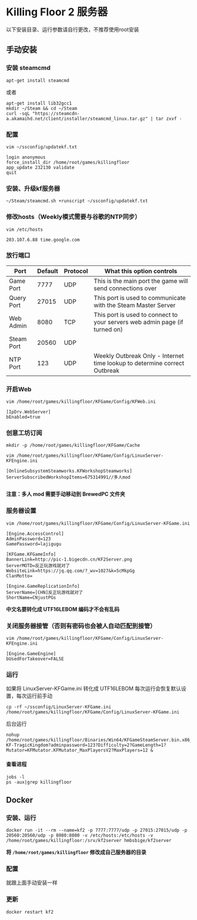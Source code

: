# Killing Floor 2 服务器
以下安装目录、运行参数请自行更改，不推荐使用root安装
## 手动安装
### 安装 steamcmd
`apt-get install steamcmd`

或者

```
apt-get install lib32gcc1
mkdir ~/Steam && cd ~/Steam
curl -sqL "https://steamcdn-a.akamaihd.net/client/installer/steamcmd_linux.tar.gz" | tar zxvf -
```

### 配置
`vim ~/ssconfig/updatekf.txt`
```
login anonymous
force_install_dir /home/root/games/killingfloor
app_update 232130 validate
quit
```

### 安装、升级kf服务器
```
~/Steam/steamcmd.sh +runscript ~/ssconfig/updatekf.txt
```

### 修改hosts（Weekly模式需要与谷歌的NTP同步）
`vim /etc/hosts`
```
203.107.6.88 time.google.com
```

### 放行端口
Port|Default|Protocol|What this option controls
-|-|-|-
Game Port|7777|UDP|This is the main port the game will send connections over
Query Port|27015|UDP|This port is used to communicate with the Steam Master Server
Web Admin|8080|TCP|This port is used to connect to your servers web admin page (if turned on)
Steam Port|20560|UDP
NTP Port|123|UDP|Weekly Outbreak Only - Internet time lookup to determine correct Outbreak

### 开启Web
`vim /home/root/games/killingfloor/KFGame/Config/KFWeb.ini`
```
[IpDrv.WebServer]
bEnabled=true
```

### 创意工坊订阅
`mkdir -p /home/root/games/killingfloor/KFGame/Cache`

`vim /home/root/games/killingfloor/KFGame/Config/LinuxServer-KFEngine.ini`
```
[OnlineSubsystemSteamworks.KFWorkshopSteamworks]
ServerSubscribedWorkshopItems=675314991//多人mod


```
**注意：多人 mod 需要手动移动到 BrewedPC 文件夹**

### 服务器设置
`vim /home/root/games/killingfloor/KFGame/Config/LinuxServer-KFGame.ini`
```
[Engine.AccessControl]
AdminPassword=123
GamePassword=lajigugu

[KFGame.KFGameInfo]
BannerLink=http://pic-1.bigecdn.cn/KF2Server.png
ServerMOTD=反正玩游戏就对了
WebsiteLink=https://jq.qq.com/?_wv=1027&k=5cMkpGg
ClanMotto=

[Engine.GameReplicationInfo]
ServerName=[CHN]反正玩游戏就对了
ShortName=CNjustPGs

```
**中文名要转化成 UTF16LEBOM 编码才不会有乱码**

### 关闭服务器接管（否则有密码也会被人自动匹配到接管）
`vim /home/root/games/killingfloor/KFGame/Config/LinuxServer-KFEngine.ini`
```
[Engine.GameEngine]
bUsedForTakeover=FALSE
```

### 运行
如果将 LinuxServer-KFGame.ini 转化成 UTF16LEBOM 每次运行会恢复默认设置，每次运行前手动
```
cp -rf ~/ssconfig/LinuxServer-KFGame.ini /home/root/games/killingfloor/KFGame/Config/LinuxServer-KFGame.ini
```
后台运行
```
nohup /home/root/games/killingfloor/Binaries/Win64/KFGameSteamServer.bin.x86_64 KF-TragicKingdom?adminpassword=123?Difficulty=2?GameLength=1?Mutator=KFMutator.KFMutator_MaxPlayersV2?MaxPlayers=12 &
```
#### 查看进程
```
jobs -l
ps -aux|grep killingfloor
```

## Docker

### 安装、运行
```
docker run -it --rm --name=kf2 -p 7777:7777/udp -p 27015:27015/udp -p 20560:20560/udp -p 8080:8080 -v /etc/hosts:/etc/hosts -v /home/root/games/killingfloor:/srv/kf2server hmbsbige/kf2server
```
**将 `/home/root/games/killingfloor` 修改成自己服务器的目录**

### 配置
就跟上面手动安装一样

### 更新
`docker restart kf2`
